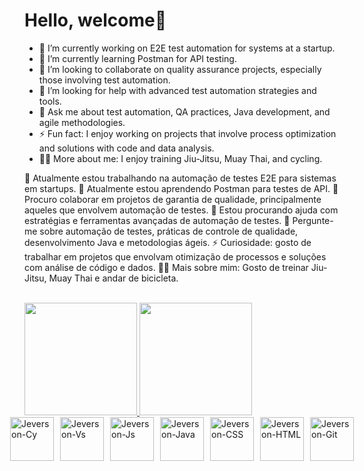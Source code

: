 # Hello, welcome👋

- 🔭 I’m currently working on E2E test automation for systems at a startup.
- 🌱 I’m currently learning Postman for API testing.
- 👯 I’m looking to collaborate on quality assurance projects, especially those involving test automation.
- 🤔 I’m looking for help with advanced test automation strategies and tools.
- 💬 Ask me about test automation, QA practices, Java development, and agile methodologies.
- ⚡ Fun fact: I enjoy working on projects that involve process optimization and solutions with code and data analysis.
- 🚴‍♂️ More about me: I enjoy training Jiu-Jitsu, Muay Thai, and cycling.

🔭 Atualmente estou trabalhando na automação de testes E2E para sistemas em startups.
🌱 Atualmente estou aprendendo Postman para testes de API.
👯 Procuro colaborar em projetos de garantia de qualidade, principalmente aqueles que envolvem automação de testes.
🤔 Estou procurando ajuda com estratégias e ferramentas avançadas de automação de testes.
💬 Pergunte-me sobre automação de testes, práticas de controle de qualidade, desenvolvimento Java e metodologias ágeis.
⚡ Curiosidade: gosto de trabalhar em projetos que envolvam otimização de processos e soluções com análise de código e dados.
🚴‍♂️ Mais sobre mim: Gosto de treinar Jiu-Jitsu, Muay Thai e andar de bicicleta.


<div style="display: inline_block"><br>
  <a href="https://github.com/Jeverson011">
  <img height="180em" src="https://github-readme-stats.vercel.app/api?username=jeverson011&show_icons=true&theme=dark&include_all_commnts=true&count_private=true"/>
  <img height="180em" src="https://github-readme-stats.vercel.app/api/top-langs/?username=jeverson011&layout=compact&langs_count=16&theme=dark"/>    
</div>

  
<div style="display: flex; justify-content: center; gap: 10px;">
  <img align="center" alt="Jeverson-Cy" height="70" width="70" src="https://cdn.jsdelivr.net/gh/devicons/devicon@latest/icons/cypressio/cypressio-line.svg" />
  <img align="center" alt="Jeverson-Vs" height="70" width="70" src="https://cdn.jsdelivr.net/gh/devicons/devicon@latest/icons/vscode/vscode-original.svg" />
  <img align="center" alt="Jeverson-Js" height="70" width="70" src="https://cdn.jsdelivr.net/gh/devicons/devicon@latest/icons/javascript/javascript-original.svg" />
  <img align="center" alt="Jeverson-Java" height="70" width="70" src="https://cdn.jsdelivr.net/gh/devicons/devicon@latest/icons/java/java-original.svg" />
  <img align="center" alt="Jeverson-CSS" height="70" width="70" src="https://cdn.jsdelivr.net/gh/devicons/devicon@latest/icons/css3/css3-original.svg" />
  <img align="center" alt="Jeverson-HTML" height="70" width="70" src="https://cdn.jsdelivr.net/gh/devicons/devicon@latest/icons/html5/html5-original.svg" />
  <img align="center" alt="Jeverson-Git" height="70" width="70" src="https://cdn.jsdelivr.net/gh/devicons/devicon@latest/icons/git/git-original.svg" />
</div>
